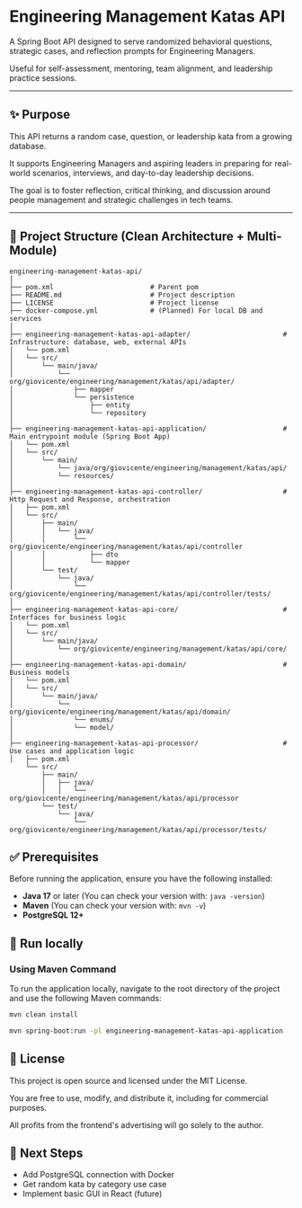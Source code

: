 # Engineering Management Katas API

A Spring Boot API designed to serve randomized behavioral questions, strategic cases, and reflection prompts for Engineering Managers.  

Useful for self-assessment, mentoring, team alignment, and leadership practice sessions.

---

## ✨ Purpose

This API returns a random case, question, or leadership kata from a growing database.  

It supports Engineering Managers and aspiring leaders in preparing for real-world scenarios, interviews, and day-to-day leadership decisions.  

The goal is to foster reflection, critical thinking, and discussion around people management and strategic challenges in tech teams.

---

## 📁 Project Structure (Clean Architecture + Multi-Module)

```plaintext
engineering-management-katas-api/
│
├── pom.xml                        # Parent pom
├── README.md                      # Project description
├── LICENSE                        # Project license
├── docker-compose.yml             # (Planned) For local DB and services
│
├── engineering-management-katas-api-adapter/                       # Infrastructure: database, web, external APIs
│   └── pom.xml
│   └── src/
│       └── main/java/
│           └── org/giovicente/engineering/management/katas/api/adapter/
│               ├── mapper 
│               └── persistence
│                   ├── entity
│                   └── repository
│
├── engineering-management-katas-api-application/                   # Main entrypoint module (Spring Boot App)
│   └── pom.xml
│   └── src/
│       └── main/
│           └── java/org/giovicente/engineering/management/katas/api/
│           └── resources/
│
├── engineering-management-katas-api-controller/                    # Http Request and Response, orchestration
│   ├── pom.xml
│   └── src/
│       ├── main/
│       │   └── java/
│       │       └── org/giovicente/engineering/management/katas/api/controller
│       │           ├── dto
│       │           └── mapper
│       └── test/
│           └── java/
│               └── org/giovicente/engineering/management/katas/api/controller/tests/
│
├── engineering-management-katas-api-core/                          # Interfaces for business logic
│   └── pom.xml
│   └── src/
│       └── main/java/
│           └── org/giovicente/engineering/management/katas/api/core/
│
├── engineering-management-katas-api-domain/                        # Business models
│   └── pom.xml
│   └── src/
│       └── main/java/
│           └── org/giovicente/engineering/management/katas/api/domain/
│               └── enums/
│               └── model/
│
├── engineering-management-katas-api-processor/                     # Use cases and application logic
│   ├── pom.xml
    └── src/
        ├── main/
        │   ├── java/
        │   │   └── org/giovicente/engineering/management/katas/api/processor
        └── test/
            └── java/
                └── org/giovicente/engineering/management/katas/api/processor/tests/
```

## ✅ Prerequisites

Before running the application, ensure you have the following installed:

- **Java 17** or later (You can check your version with: `java -version`)
- **Maven** (You can check your version with: `mvn -v`)
- **PostgreSQL 12+**

## 🧪 Run locally

### Using Maven Command

To run the application locally, navigate to the root directory of the project and use the following Maven commands:

```bash
mvn clean install
```

```bash
mvn spring-boot:run -pl engineering-management-katas-api-application
```

## 📄 License

This project is open source and licensed under the MIT License.

You are free to use, modify, and distribute it, including for commercial purposes.

All profits from the frontend's advertising will go solely to the author.

## 🚧 Next Steps

- Add PostgreSQL connection with Docker
- Get random kata by category use case
- Implement basic GUI in React (future)
